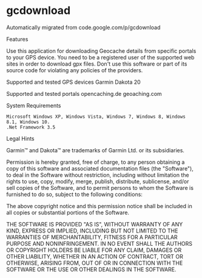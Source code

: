 # gcdownload
Automatically migrated from code.google.com/p/gcdownload

Features

Use this application for downloading Geocache details from specific portals to your GPS device.
You need to be a registered user of the supported web sites in order to download gpx files. 
Don't use this software or part of its source code for violating any policies of the providers.

Supported and tested GPS devices
    Garmin Dakota 20 

Supported and tested portals
    opencaching.de
    geoaching.com 

System Requirements

    Microsoft Windows XP, Windows Vista, Windows 7, Windows 8, Windows 8.1, Windows 10.
    .Net Framework 3.5 


Legal Hints

Garmin™ and Dakota™ are trademarks of Garmin Ltd. or its subsidiaries.

Permission is hereby granted, free of charge, to any person obtaining a copy of this software and 
associated documentation files (the "Software"), to deal in the Software without restriction, 
including without limitation the rights to use, copy, modify, merge, publish, distribute, sublicense,
and/or sell copies of the Software, and to permit persons to whom the Software is furnished to do so,
subject to the following conditions:

The above copyright notice and this permission notice shall be included in all copies or substantial
portions of the Software.

THE SOFTWARE IS PROVIDED "AS IS", WITHOUT WARRANTY OF ANY KIND, EXPRESS OR IMPLIED, 
INCLUDING BUT NOT LIMITED TO THE WARRANTIES OF MERCHANTABILITY, FITNESS FOR A PARTICULAR PURPOSE 
AND NONINFRINGEMENT. IN NO EVENT SHALL THE AUTHORS OR COPYRIGHT HOLDERS BE LIABLE FOR ANY CLAIM, 
DAMAGES OR OTHER LIABILITY, WHETHER IN AN ACTION OF CONTRACT, TORT OR OTHERWISE, ARISING FROM, 
OUT OF OR IN CONNECTION WITH THE SOFTWARE OR THE USE OR OTHER DEALINGS IN THE SOFTWARE. 
